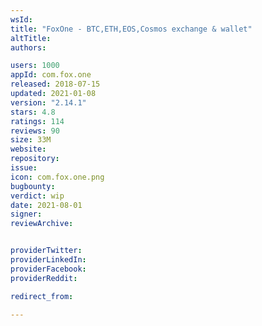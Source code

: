```yaml
---
wsId: 
title: "FoxOne - BTC,ETH,EOS,Cosmos exchange & wallet"
altTitle: 
authors:

users: 1000
appId: com.fox.one
released: 2018-07-15
updated: 2021-01-08
version: "2.14.1"
stars: 4.8
ratings: 114
reviews: 90
size: 33M
website: 
repository: 
issue: 
icon: com.fox.one.png
bugbounty: 
verdict: wip
date: 2021-08-01
signer: 
reviewArchive:


providerTwitter: 
providerLinkedIn: 
providerFacebook: 
providerReddit: 

redirect_from:

---
```



